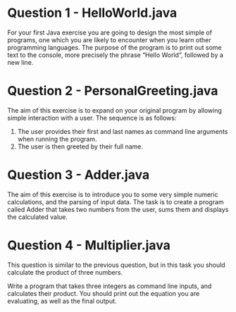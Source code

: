 # Question 1 - HelloWorld.java

For your first Java exercise you are going to design the most simple 
of programs, one which you are likely to encounter when you learn other 
programming languages. The purpose of the program is to print out some 
text to the console, more precisely the phrase “Hello World”, followed 
by a new line.

# Question 2 - PersonalGreeting.java

The aim of this exercise is to expand on your original program by allowing
simple interaction with a user. The sequence is as follows:

1. The user provides their first and last names as command line arguments when 
running the program.
2. The user is then greeted by their full name.

# Question 3 - Adder.java

The aim of this exercise is to introduce you to some very simple numeric calculations, 
and the parsing of input data. The task is to create a program called Adder that takes 
two numbers from the user, sums them and displays the calculated value.

# Question 4 - Multiplier.java
This question is similar to the previous question, but in this task you should calculate 
the product of three numbers.

Write a program that takes three integers as command line inputs, and calculates their 
product. You should print out the equation you are evaluating, as well as the final output.